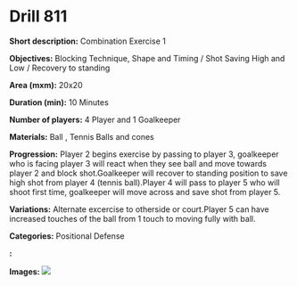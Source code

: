 # Drill 811

**Short description:**
Combination Exercise 1

**Objectives:**
Blocking Technique, Shape and Timing / Shot Saving High and Low / Recovery to standing

**Area (mxm):**
20x20

**Duration (min):**
10 Minutes

**Number of players:**
4 Player and 1 Goalkeeper

**Materials:**
Ball , Tennis Balls and cones

**Progression:**
Player 2 begins exercise by passing to player 3, goalkeeper who is facing player 3 will react when they see ball and move towards player 2 and block shot.Goalkeeper will recover to standing position to save high shot from player 4 (tennis ball).Player 4 will pass to player 5 who will shoot first time, goalkeeper will move across and save shot from player 5.

**Variations:**
Alternate excercise to otherside or court.Player 5 can have increased touches of the ball from 1 touch to moving fully with ball.

**Categories:**
Positional Defense

**:**


**Images:**
![](https://www.coachingfutsal.com/\images\01d5aaaf15a6c4b5cf65037b6e148dfe19a760775298d3746a3e0d2e3059d823baa33d00d8767cd45e7cca1f99f900cbc1c403f66e806900e03518e8a04e1fd05045d9af0006c.png)

